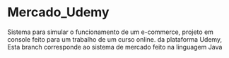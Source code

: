 # Mercado_Udemy
Sistema para simular o funcionamento de um e-commerce, projeto em console feito para um trabalho de um curso online. da plataforma Udemy,
Esta branch corresponde ao sistema de mercado feito na linguagem Java
